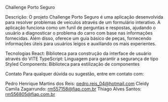 Challenge Porto Seguro

Descrição: O projeto Challenge Porto Seguro é uma aplicação desenvolvida para resolver problemas de veículos através de um formulário interativo. A aplicação funciona como um funil de perguntas e respostas, ajudando o usuário a diagnosticar o problema do carro com base nas informações fornecidas. Além disso, oferece um guia básico de peças, fornecendo informações úteis para usuários leigos e auxiliando os mais experientes.

Tecnologias
React: Biblioteca para construção da interface de usuário através do VITE
TypeScript: Linguagem para garantir a segurança de tipo
Styled Components: Biblioteca para estilização de componentes


Contato
Para qualquer dúvida ou sugestão, entre em contato com:

Pedro Henrique Martins dos Reis: pedro.reis_04@hotmail.com
Cleidy Camila Zagarrundo: rm557158@fiap.com.br
Thiago Alves Santos: rm556805@fiap.com.br
